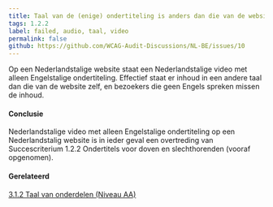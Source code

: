 ```yaml
---
title: Taal van de (enige) ondertiteling is anders dan die van de website
tags: 1.2.2
label: failed, audio, taal, video
permalink: false
github: https://github.com/WCAG-Audit-Discussions/NL-BE/issues/10
---
```


Op een Nederlandstalige website staat een Nederlandstalige video met alleen Engelstalige ondertiteling.
Effectief staat er inhoud in een andere taal dan die van de website zelf, en bezoekers die geen Engels spreken missen de inhoud.

#### Conclusie
Nederlandstalige video met alleen Engelstalige ondertiteling op een Nederlandstalig website is in ieder geval een overtreding van Succescriterium 1.2.2 Ondertitels voor doven en slechthorenden (vooraf opgenomen).

#### Gerelateerd
[3.1.2 Taal van onderdelen (Niveau AA)](https://wcag-audit-discussions.github.io/NL-BE/sc/3.1.2/#taal-van-de-enige-ondertiteling-is-anders-dan-die-van-de-website)

